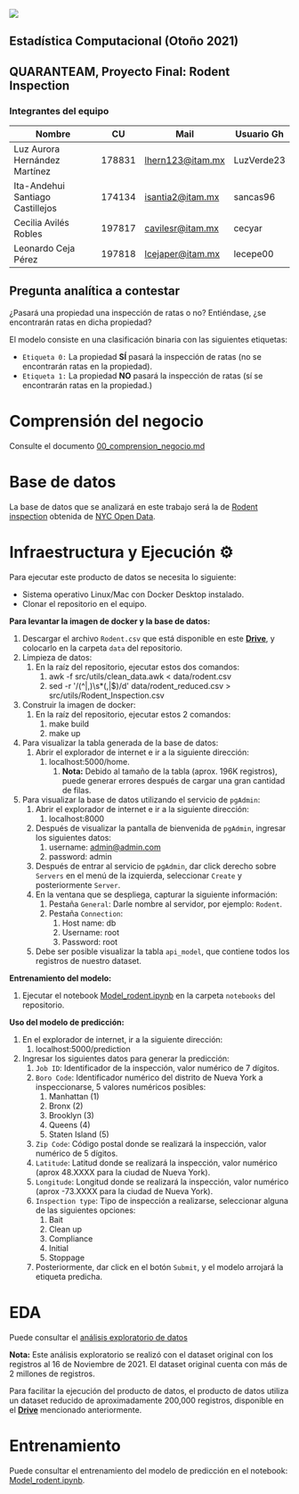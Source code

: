 ![](https://lh3.googleusercontent.com/proxy/nJHMyK845YMo3gHd1CzaT-As-oV-WIxmBkvyF0d9x-OFcfwWgJHXWHODydp8VhCMAbqu1_DU6Gl5KL4g2juIW3wSGKmVdKs_rVfCDFaxK97h4Ot-dps)

## Estadística Computacional (Otoño 2021)
## QUARANTEAM, Proyecto Final: Rodent Inspection
	
### Integrantes del equipo

| Nombre                           |  CU    | Mail               | Usuario Gh |
|----------------------------------|--------|--------------------|------------|
| Luz Aurora Hernández Martínez    | 178831 | lhern123@itam.mx   | LuzVerde23 |
| Ita-Andehui Santiago Castillejos | 174134 | isantia2@itam.mx   | sancas96   |
| Cecilia Avilés Robles            | 197817 | cavilesr@itam.mx   | cecyar     |
| Leonardo Ceja Pérez              | 197818 | lcejaper@itam.mx   | lecepe00   |

## Pregunta analítica a contestar
¿Pasará una propiedad una inspección de ratas o no?  Entiéndase, ¿se encontrarán ratas en dicha propiedad?

El modelo consiste en una clasificación binaria con las siguientes etiquetas:

- `Etiqueta 0:`  La propiedad **SÍ** pasará la inspección de ratas (no se encontrarán ratas en la propiedad).
- `Etiqueta 1:`  La propiedad **NO** pasará la inspección de ratas (sí se encontrarán ratas en la propiedad.)

# Comprensión del negocio
Consulte el documento [00_comprension_negocio.md](https://github.com/cecyar/rodent_inspection/blob/main/00_comprension_negocio.md)

# Base de datos
La base de datos que se analizará en este trabajo será la de [Rodent inspection](https://data.cityofnewyork.us/Health/Rodent-Inspection/p937-wjvj) obtenida de [NYC Open Data](https://opendata.cityofnewyork.us/).

# Infraestructura y Ejecución ⚙

Para ejecutar este producto de datos se necesita lo siguiente:
- Sistema operativo Linux/Mac con Docker Desktop instalado.
- Clonar el repositorio en el equipo.

**Para levantar la imagen de docker y la base de datos:**
1. Descargar el archivo `Rodent.csv` que está disponible en este [**Drive**](https://drive.google.com/file/d/1JCXlYAfIUP7xOGPAxS-MUKE1sNXJMWKl/view?usp=sharing), y colocarlo en la carpeta `data` del repositorio.
2. Limpieza de datos: 
   1. En la raíz del repositorio, ejecutar estos dos comandos:
      1. awk -f src/utils/clean_data.awk < data/rodent.csv
      2. sed -r '/(^|,)\s*(,|$)/d' data/rodent_reduced.csv > src/utils/Rodent_Inspection.csv
3. Construir la imagen de docker:  
   1. En la raíz del repositorio, ejecutar estos 2 comandos:
      1. make build
      2. make up
4. Para visualizar la tabla generada de la base de datos:  
   1. Abrir el explorador de internet e ir a la siguiente dirección:
      1. localhost:5000/home.
         1. **Nota:**  Debido al tamaño de la tabla (aprox. 196K registros), puede generar errores después de cargar una gran cantidad de filas.  
5. Para visualizar la base de datos utilizando el servicio de `pgAdmin`:  
   1. Abrir el explorador de internet e ir a la siguiente dirección:
      1. localhost:8000
   2. Después de visualizar la pantalla de bienvenida de `pgAdmin`, ingresar los siguientes datos:
         1. username:  admin@admin.com
         2. password:  admin
   3. Después de entrar al servicio de `pgAdmin`, dar click derecho sobre `Servers` en el menú de la izquierda, seleccionar `Create` y posteriormente `Server`.
   4. En la ventana que se despliega, capturar la siguiente información:
      1. Pestaña `General`: Darle nombre al servidor, por ejemplo: `Rodent`.
      2. Pestaña `Connection`:  
         1. Host name:  db
         2. Username:  root
         3. Password:  root
   5. Debe ser posible visualizar la tabla `api_model`, que contiene todos los registros de nuestro dataset.

**Entrenamiento del modelo:**
1. Ejecutar el notebook [Model_rodent.ipynb](https://github.com/cecyar/rodent_inspection/blob/main/notebooks/Model_rodent.ipynb) en la carpeta `notebooks` del repositorio.

**Uso del modelo de predicción:**
1. En el explorador de internet, ir a la siguiente dirección:
   1. localhost:5000/prediction
2. Ingresar los siguientes datos para generar la predicción:
   1. `Job ID`:  Identificador de la inspección, valor numérico de 7 dígitos.
   2. `Boro Code`:  Identificador numérico del distrito de Nueva York a inspeccionarse, 5 valores numéricos posibles:
      1. Manhattan (1)
      2. Bronx (2)
      3. Brooklyn (3)
      4. Queens (4)
      5. Staten Island (5)
   3. `Zip Code`:  Código postal donde se realizará la inspección, valor numérico de 5 dígitos.
   4. `Latitude`:  Latitud donde se realizará la inspección, valor numérico (aprox 48.XXXX para la ciudad de Nueva York).  
   5. `Longitude`:  Longitud donde se realizará la inspección, valor numérico (aprox -73.XXXX para la ciudad de Nueva York).
   6. `Inspection type`:  Tipo de inspección a realizarse, seleccionar alguna de las siguientes opciones:
      1. Bait
      2. Clean up
      3. Compliance
      4. Initial
      5. Stoppage
   7. Posteriormente, dar click en el botón `Submit`, y el modelo arrojará la etiqueta predicha.

# EDA
Puede consultar el [análisis exploratorio de datos](https://github.com/cecyar/rodent_inspection/tree/main/notebooks)

**Nota:**  Este análisis exploratorio se realizó con el dataset original con los registros al 16 de Noviembre de 2021.  El dataset original cuenta con más de 2 millones de registros.  

Para facilitar la ejecución del producto de datos, el producto de datos utiliza un dataset reducido de aproximadamente 200,000 registros, disponible en el [**Drive**](https://drive.google.com/file/d/1JCXlYAfIUP7xOGPAxS-MUKE1sNXJMWKl/view?usp=sharing) mencionado anteriormente.

# Entrenamiento
Puede consultar el entrenamiento del modelo de predicción en el notebook: [Model_rodent.ipynb](https://github.com/cecyar/rodent_inspection/blob/main/notebooks/Model_rodent.ipynb).

